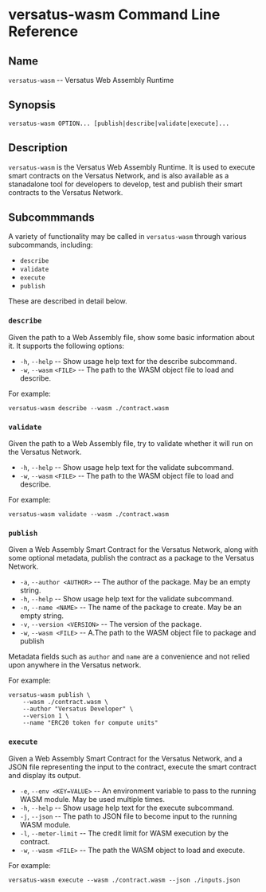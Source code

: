 # versatus-wasm Command Line Reference

## Name

`versatus-wasm` -- Versatus Web Assembly Runtime

## Synopsis

```shell
versatus-wasm OPTION... [publish|describe|validate|execute]...
```

## Description

`versatus-wasm` is the Versatus Web Assembly Runtime. It is used to execute smart contracts on the Versatus Network, and is also available as a stanadalone tool for developers to develop, test and publish their smart contracts to the Versatus Network.

## Subcommmands

A variety of functionality may be called in `versatus-wasm` through various subcommands, including:

* `describe`
* `validate`
* `execute`
* `publish`

These are described in detail below.

### `describe`

Given the path to a Web Assembly file, show some basic information about it. It supports the following options:

* `-h`, `--help` -- Show usage help text for the describe subcommand.
* `-w`, `--wasm` `<FILE>` -- The path to the WASM object file to load and describe.

For example:

```shell
versatus-wasm describe --wasm ./contract.wasm
```

### `validate`

Given the path to a Web Assembly file, try to validate whether it will run on the Versatus Network.

* `-h`, `--help` -- Show usage help text for the validate subcommand.
* `-w`, `--wasm` `<FILE>` -- The path to the WASM object file to load and describe.

For example:

```shell
versatus-wasm validate --wasm ./contract.wasm
```

### `publish`

Given a Web Assembly Smart Contract for the Versatus Network, along with some optional metadata, publish the contract as a package to the Versatus Network.

* `-a`, `--author <AUTHOR>` -- The author of the package. May be an empty string.
* `-h`, `--help` -- Show usage help text for the validate subcommand.
* `-n`, `--name <NAME>` -- The name of the package to create. May be an empty string.
* `-v`, `--version <VERSION>` -- The version of the package.
* `-w`, `--wasm <FILE>` -- A.The path to the WASM object file to package and publish

Metadata fields such as `author` and `name` are a convenience and not relied upon anywhere in the Versatus network.

For example:

```shell
versatus-wasm publish \
    --wasm ./contract.wasm \
    --author "Versatus Developer" \
    --version 1 \
    --name "ERC20 token for compute units"
```

### `execute`

Given a Web Assembly Smart Contract for the Versatus Network, and a JSON file representing the input to the contract, execute the smart contract and display its output.

* `-e`, `--env <KEY=VALUE>` -- An environment variable to pass to the running WASM module. May be used multiple times.
* `-h`, `--help` -- Show usage help text for the execute subcommand.
* `-j`, `--json` -- The path to JSON file to become input to the running WASM module.
* `-l`, `--meter-limit` -- The credit limit for WASM execution by the contract.
* `-w`, `--wasm <FILE>` -- The path the WASM object to load and execute.

For example:
```shell
versatus-wasm execute --wasm ./contract.wasm --json ./inputs.json
```
